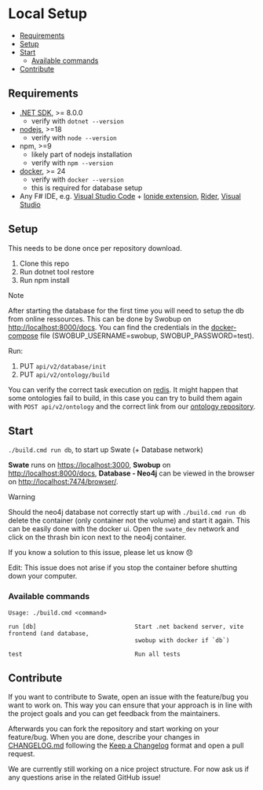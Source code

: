 # Local Setup

-   [Requirements](#requirements)
-   [Setup](#setup)
-   [Start](#start)
    -   [Available commands](#available-commands)
-   [Contribute](#contribute)

## Requirements

-   [.NET SDK](https://dotnet.microsoft.com/en-us/download), >= 8.0.0
    -   verify with `dotnet --version`
-   [nodejs](https://nodejs.org/en/download), >=18
    -   verify with `node --version`
-   npm, >=9
    -   likely part of nodejs installation
    -   verify with `npm --version`
-   [docker](https://docs.docker.com/engine/install/), >= 24
    -   verify with `docker --version`
    -   this is required for database setup
-   Any F# IDE, e.g. [Visual Studio Code](https://code.visualstudio.com/) + [Ionide extension](https://marketplace.visualstudio.com/items?itemName=Ionide.Ionide-fsharp#:~:text=Ionide-VSCode%20is%20a%20VSCode,powers%20language%20features%20is%20FSAutoComplete.), [Rider](https://www.jetbrains.com/rider/), [Visual Studio](https://visualstudio.microsoft.com/)

## Setup

This needs to be done once per repository download.

1. Clone this repo
2. Run dotnet tool restore
3. Run npm install

> [!NOTE]
> After starting the database for the first time you will need to setup the db from online ressources. This can be done by Swobup on
> [http://localhost:8000/docs](http://localhost:8000/docs). You can find the credentials in the [docker-compose](.db/docker-compose.yml) file (SWOBUP_USERNAME=swobup, SWOBUP_PASSWORD=test).
>
> Run:
>
> 1. PUT `api/v2/database/init`
> 2. PUT `api/v2/ontology/build`
>
> You can verify the correct task execution on [redis](http://localhost:1111). It might happen that some ontologies fail to build, in this case you can try to build them again with `POST api/v2/ontology` and the correct link from our [ontology repository](https://github.com/nfdi4plants/nfdi4plants_ontology).

## Start

`./build.cmd run db`, to start up Swate (+ Database network)

**Swate** runs on [https://localhost:3000](https://localhost:3000), **Swobup** on [http://localhost:8000/docs](http://localhost:8000/docs), **Database - Neo4j** can be viewed in the browser on [http://localhost:7474/browser/](http://localhost:7474/browser/).

> [!WARNING]
> Should the neo4j database not correctly start up with `./build.cmd run db` delete the container (only container not the volume) and start it again. This can be easily done with the docker ui. Open the `swate_dev` network and click on the thrash bin icon next to the neo4j container.
>
> If you know a solution to this issue, please let us know 😞
>
> Edit: This issue does not arise if you stop the container before shutting down your computer.

### Available commands

```
Usage: ./build.cmd <command>

run [db]                            Start .net backend server, vite frontend (and database,
                                    swobup with docker if `db`)

test                                Run all tests

```

## Contribute

If you want to contribute to Swate, open an issue with the feature/bug you want to work on. This way you can ensure that your approach is in line with the project goals and you can get feedback from the maintainers.

Afterwards you can fork the repository and start working on your feature/bug. When you are done, describe your changes in [CHANGELOG.md](CHANGELOG.md) following the [Keep a Changelog](https://keepachangelog.com/en/1.0.0/) format and open a pull request.

We are currently still working on a nice project structure. For now ask us if any questions arise in the related GitHub issue!
